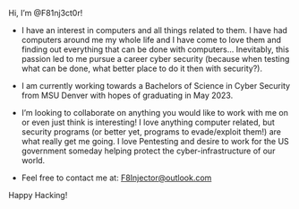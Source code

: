Hi, I’m @F81nj3ct0r!

- I have an interest in computers and all things related to them. I have had computers around me my whole life and I have come to love them and finding out everything that can be
  done with computers... Inevitably, this passion led to me pursue a career cyber security (because when testing what can be done, what better place to do it then with security?).

- I am currently working towards a Bachelors of Science in Cyber Security from MSU Denver with hopes of graduating in May 2023.

- I’m looking to collaborate on anything you would like to work with me on or even just think is interesting! I love anything computer related, but security programs (or better
  yet, programs to evade/exploit them!) are what really get me going. I love Pentesting and desire to work for the US government someday helping protect the cyber-infrastructure
  of our world.

- Feel free to contact me at:
    F8Injector@outlook.com
    
Happy Hacking!
